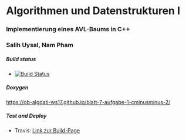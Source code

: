 ﻿# Algorithmen und Datenstrukturen I
 ### Implementierung eines AVL-Baums in C++
 ### Salih Uysal, Nam Pham
  ##### Build status
  *  [![Build Status](https://travis-ci.org/ob-algdati-ws17/blatt-7-aufgabe-1-goteam.svg?branch=master)](https://travis-ci.org/ob-algdati-ws17/blatt-7-aufgabe-1-goteam)
  
  ##### Doxygen
https://ob-algdati-ws17.github.io/blatt-7-aufgabe-1-cminusminus-2/

  ##### Test and Deploy
 * Travis: 
[Link zur Build-Page](https://travis-ci.org/ob-algdati-ws17/blatt-7-aufgabe-1-cminusminus-2)
 
